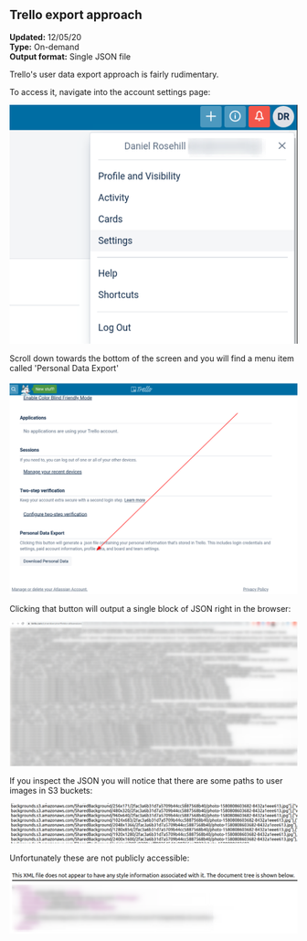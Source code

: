## Trello export approach

**Updated:** 12/05/20 <br/>
**Type:** On-demand <br/>
**Output format:** Single JSON file

Trello's user data export approach is fairly rudimentary.

To access it, navigate into the account settings page:

![](/images/trello2.png)

Scroll down towards the bottom of the screen and you will find a menu item called 'Personal Data Export'

![](/images/trello1.png)

Clicking that button will output a single block of JSON right in the browser:

![](/images/trello3.png)

If you inspect the JSON you will notice that there are some paths to user images in S3 buckets:

![](/images/trello4.png)

Unfortunately these are not publicly accessible:

![](/images/trello5.png)
